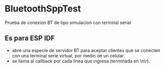 # BluetoothSppTest
Prueba de conexion BT de tipo simulacion con terminal serial

## Es para ESP IDF

- abre una especie de servidor BT para aceptar clientes que se conecten con una terminal serie virtual, por medio de un celular.
- se llama al callback por cada linea que ingresa (terminada en \n\r).

